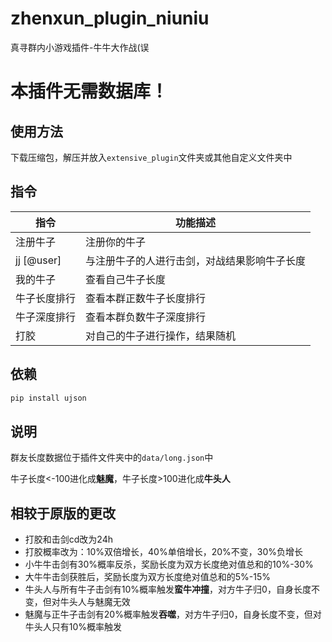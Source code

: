 # zhenxun_plugin_niuniu
真寻群内小游戏插件-牛牛大作战(误

# 本插件无需数据库！

## 使用方法
下载压缩包，解压并放入`extensive_plugin`文件夹或其他自定义文件夹中

## 指令
|指令|功能描述|
|---|---|
|注册牛子|注册你的牛子|
|jj [@user]|与注册牛子的人进行击剑，对战结果影响牛子长度|
|我的牛子|查看自己牛子长度|
|牛子长度排行|查看本群正数牛子长度排行|
|牛子深度排行|查看本群负数牛子深度排行|
|打胶|对自己的牛子进行操作，结果随机|

## 依赖
```powershell
pip install ujson
```

## 说明
群友长度数据位于插件文件夹中的`data/long.json`中

牛子长度<-100进化成**魅魔**，牛子长度>100进化成**牛头人**

## 相较于原版的更改
- 打胶和击剑cd改为24h
- 打胶概率改为：10%双倍增长，40%单倍增长，20%不变，30%负增长
- 小牛牛击剑有30%概率反杀，奖励长度为双方长度绝对值总和的10%-30%
- 大牛牛击剑获胜后，奖励长度为双方长度绝对值总和的5%-15%
- 牛头人与所有牛子击剑有10%概率触发**蛮牛冲撞**，对方牛子归0，自身长度不变，但对牛头人与魅魔无效
- 魅魔与正牛子击剑有20%概率触发**吞噬**，对方牛子归0，自身长度不变，但对牛头人只有10%概率触发
